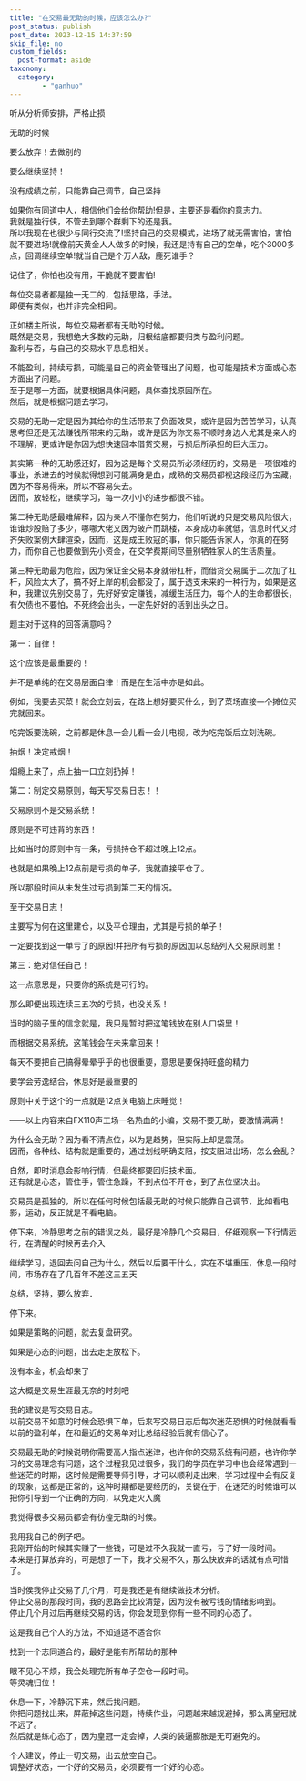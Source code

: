 ```yaml
---
title: "在交易最无助的时候，应该怎么办?"
post_status: publish
post_date: 2023-12-15 14:37:59
skip_file: no
custom_fields: 
  post-format: aside
taxonomy:
  category:
        - "ganhuo"
---
```


听从分析师安排，严格止损

无助的时候

要么放弃！去做别的

要么继续坚持！

没有成绩之前，只能靠自己调节，自己坚持

如果你有同道中人，相信他们会给你帮助!但是，主要还是看你的意志力。  
我就是独行侠，不管去到哪个群剩下的还是我。  
所以我现在也很少与同行交流了!坚持自己的交易模式，进场了就无需害怕，害怕就不要进场!就像前天黄金人人做多的时候，我还是持有自己的空单，吃个3000多点，回调继续空单!就当自己是个万人敌，鹿死谁手？

记住了，你怕也没有用，干脆就不要害怕!

每位交易者都是独一无二的，包括思路，手法。  
即便有类似，也并非完全相同。

正如楼主所说，每位交易者都有无助的时候。  
既然是交易，我想绝大多数的无助，归根结底都要归类与盈利问题。  
盈利与否，与自己的交易水平息息相关。

不能盈利，持续亏损，可能是自己的资金管理出了问题，也可能是技术方面或心态方面出了问题。  
至于是哪一方面，就要根据具体问题，具体查找原因所在。  
然后，就是根据问题去学习。

交易的无助一定是因为其给你的生活带来了负面效果，或许是因为苦苦学习，认真思考但还是无法赚钱所带来的无助，或许是因为你交易不顺时身边人尤其是亲人的不理解，更或许是你因为想快速回本借贷交易，亏损后所承担的巨大压力。

其实第一种的无助感还好，因为这是每个交易员所必须经历的，交易是一项很难的事业，杀进去的时候就得想到可能满身是血，成熟的交易员都视这段经历为宝藏，因为不容易得来，所以不容易失去。  
因而，放轻松，继续学习，每一次小小的进步都很不错。

第二种无助感最难解释，因为亲人不懂你在努力，他们听说的只是交易风险很大，谁谁炒股赔了多少，哪哪大佬又因为破产而跳楼，本身成功率就低，信息时代又对齐失败案例大肆渲染，因而，这是成王败寇的事，你只能告诉家人，你真的在努力，而你自己也要做到先小资金，在交学费期间尽量别牺牲家人的生活质量。

第三种无助最为危险，因为保证金交易本身就带杠杆，而借贷交易属于二次加了杠杆，风险太大了，搞不好上岸的机会都没了，属于透支未来的一种行为，如果是这种，我建议先别交易了，先好好安定赚钱，减缓生活压力，每个人的生命都很长，有欠债也不要怕，不死终会出头，一定先好好的活到出头之日。

题主对于这样的回答满意吗？

第一：自律！

这个应该是最重要的！

并不是单纯的在交易层面自律！而是在生活中亦是如此。

例如，我要去买菜！就会立刻去，在路上想好要买什么，到了菜场直接一个摊位买完就回来。

吃完饭要洗碗，之前都是休息一会儿看一会儿电视，改为吃完饭后立刻洗碗。

抽烟！决定戒烟！

烟瘾上来了，点上抽一口立刻扔掉！

第二：制定交易原则，每天写交易日志！！

交易原则不是交易系统！

原则是不可违背的东西！

比如当时的原则中有一条，亏损持仓不超过晚上12点。

也就是如果晚上12点前是亏损的单子，我就直接平仓了。

所以那段时间从未发生过亏损到第二天的情况。

至于交易日志！

主要写为何在这里建仓，以及平仓理由，尤其是亏损的单子！

一定要找到这一单亏了的原因!并把所有亏损的原因加以总结列入交易原则里！

第三：绝对信任自己！

这一点意思是，只要你的系统是可行的。

那么即便出现连续三五次的亏损，也没关系！

当时的脑子里的信念就是，我只是暂时把这笔钱放在别人口袋里！

而根据交易系统，这笔钱会在未来拿回来！

每天不要把自己搞得晕晕乎乎的也很重要，意思是要保持旺盛的精力

要学会劳逸结合，休息好是最重要的

原则中关于这个的一点就是12点关电脑上床睡觉！

——以上内容来自FX110声工场一名热血的小编，交易不要无助，要激情满满！

为什么会无助？因为看不清点位，以为是趋势，但实际上却是震荡。  
因而，各种线、结构就是重要的，通过划线明确支阻，按支阻进出场，怎么会乱？

自然，即时消息会影响行情，但最终都要回归技术面。  
还有就是心态，管住手，管住急躁，不到点位不开仓，到了点位坚决出。

交易员是孤独的，所以在任何时候包括最无助的时候只能靠自己调节，比如看电影，运动，反正就是不看电脑。

停下来，冷静思考之前的错误之处，最好是冷静几个交易日，仔细观察一下行情运行，在清醒的时候再去介入

继续学习，退回去问自己为什么，然后以后要干什么，实在不堪重压，休息一段时间，市场存在了几百年不差这三五天

总结，坚持，要么放弃．

停下来。

如果是策略的问题，就去复盘研究。

如果是心态的问题，出去走走放松下。

没有本金，机会却来了

这大概是交易生涯最无奈的时刻吧

我的建议是写交易日志。  
以前交易不如意的时候会恐惧下单，后来写交易日志后每次迷茫恐惧的时候就看看以前的盈利单，在和最近的交易单对比总结经验后就有信心了。

交易最无助的时候说明你需要高人指点迷津，也许你的交易系统有问题，也许你学习的交易理念有问题，这个过程我见过很多，我们的学员在学习中也会经常遇到一些迷茫的时期，这时候是需要导师引导，才可以顺利走出来，学习过程中会有反复的现象，这都是正常的，这种时期都是要经历的，关键在于，在迷茫的时候谁可以把你引导到一个正确的方向，以免走火入魔

我觉得很多交易员都会有彷徨无助的时候。

我用我自己的例子吧。  
我刚开始的时候其实赚了一些钱，可是过不久我就一直亏，亏了好一段时间。  
本来是打算放弃的，可是想了一下，我才交易不久，那么快放弃的话就有点可惜了。

当时侯我停止交易了几个月，可是我还是有继续做技术分析。  
停止交易的那段时间，我的思路会比较清楚，因为没有被亏钱的情绪影响到。  
停止几个月过后再继续交易的话，你会发现到你有一些不同的心态了。

这是我自己个人的方法，不知道适不适合你

找到一个志同道合的，最好是能有所帮助的那种

眼不见心不烦，我会处理完所有单子空仓一段时间。  
等灵魂归位！

休息一下，冷静沉下来，然后找问题。  
你把问题找出来，屏蔽掉这些问题，持续作业，问题越来越规避掉，那么离皇冠就不远了。  
然后就是练心态了，因为皇冠一定会掉，人类的装逼膨胀是无可避免的。

个人建议，停止一切交易，出去放空自己。  
调整好状态，一个好的交易员，必须要有一个好的心态。
